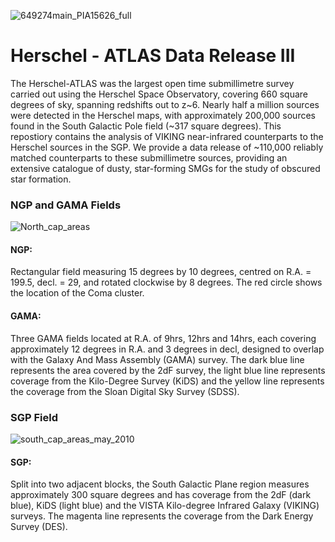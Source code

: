 ![649274main_PIA15626_full](https://user-images.githubusercontent.com/60989190/141337441-600027c3-1717-433e-9d9d-4d36d05441ec.jpg)

# Herschel - ATLAS Data Release III
The Herschel-ATLAS was the largest open time submillimetre survey carried out using the Herschel Space Observatory, covering 660 square degrees of sky, spanning redshifts out to z~6. Nearly half a million sources were detected in the Herschel maps, with approximately 200,000 sources found in the South Galactic Pole field (~317 square degrees). This repostiory contains the analysis of VIKING near-infrared counterparts to the Herschel sources in the SGP. We provide a data release of ~110,000 reliably matched counterparts to these submillimetre sources, providing an extensive catalogue of dusty, star-forming SMGs for the study of obscured star formation.


### NGP and GAMA Fields
![North_cap_areas](https://user-images.githubusercontent.com/60989190/141457714-c53ec16b-e0f0-437a-842c-460b6e134875.png)

#### NGP: 
Rectangular field measuring 15 degrees by 10 degrees, centred on R.A. = 199.5, decl. = 29, and rotated clockwise by 8 degrees. The red circle shows the location of the Coma cluster.

#### GAMA:
Three GAMA fields located at R.A. of 9hrs, 12hrs and 14hrs, each covering approximately 12 degrees in R.A. and 3 degrees in decl, designed to overlap with the Galaxy And Mass Assembly (GAMA) survey. The dark blue line represents the area covered by the 2dF survey, the light blue line represents coverage from the Kilo-Degree Survey (KiDS) and the yellow line represents the coverage from the Sloan Digital Sky Survey (SDSS).

### SGP Field
![south_cap_areas_may_2010](https://user-images.githubusercontent.com/60989190/141457758-11b8b3bf-7433-45ec-b1e2-47cf4fc1340e.jpg)

#### SGP:
Split into two adjacent blocks, the South Galactic Plane region measures approximately 300 square degrees and has coverage from the 2dF (dark blue), KiDS (light blue) and the VISTA Kilo-degree Infrared Galaxy (VIKING) surveys. The magenta line represents the coverage from the Dark Energy Survey (DES).
